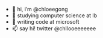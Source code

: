 - 👋 hi, i’m @chloeegong
- 👀 studying computer science at lb
- 🌱 writing code at microsoft  
- 📫 say hi! twitter @chllooeeeeeee 

<!---
chloeegong/chloeegong is a ✨ special ✨ repository because its `README.md` (this file) appears on your GitHub profile.
You can click the Preview link to take a look at your changes.
--->
